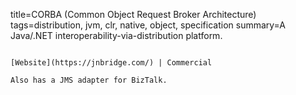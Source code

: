 title=CORBA (Common Object Request Broker Architecture)
tags=distribution, jvm, clr, native, object, specification
summary=A Java/.NET interoperability-via-distribution platform.
~~~~~~

[Website](https://jnbridge.com/) | Commercial

Also has a JMS adapter for BizTalk.
